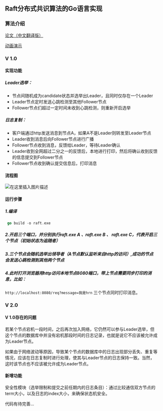 ## Raft分布式共识算法的Go语言实现

### 算法介绍

[论文（中文翻译版）](https://github.com/maemual/raft-zh_cn/blob/master/raft-zh_cn.md)

[动画演示](http://thesecretlivesofdata.com/raft/)



### V 1.0

#### 实现功能

##### Leader选举：

 - 节点间随机成为candidate状态并选举出Leader，且同时仅存在一个Leader
 - Leader节点定时发送心跳检测至其他Follower节点
 - Follower节点们超过一定时间未收到心跳检测，则重新开启选举

##### 日志复制：

 - 客户端通过http发送消息到节点A，如果A不是Leader则转发至Leader节点
 - Leader收到消息后向Follower节点进行广播
 - Follower节点收到消息，反馈给Leader，等待Leader确认
 - Leader收到全网超过二分之一的反馈后，本地进行打印，然后将确认收到反馈的信息提交到Follower节点
 - Follower节点收到确认提交信息后，打印消息



#### 流程图

![在这里插入图片描述](https://img-blog.csdnimg.cn/4b0896ef8a3b43d8b819ce25f716a793.png)



#### 运行步骤

##### 1.编译
```go
 go build -o raft.exe
```

##### 2.开启三个端口，并分别执行raft.exe A 、raft.exe B 、 raft.exe C，代表开启三个节点（初始状态为追随者）
##### 3.三个节点会随机选举出领导者（A节点默认监听来自http的访问）,成功的节点会发送心跳检测到其他两个节点
##### 4.此时打开浏览器用http访问本地节点8080端口，带上节点需要同步打印的消息，比如：
`http://localhost:8080/req?message=我是hrn`
三个节点同时打印消息。



### V 2.0

#### V 1.0存在的问题

若某个节点宕机一段时间，之后再次加入网络，它仍然可以参与Leader选举，但这个节点的数据库中并没有宕机那段时间的日志记录，也就是说它不应该被允许成为Leader节点。

如果由于网络波动等原因，导致某个节点的数据库中的日志出现部分丢失、重复等情况，应该在日志复制时进行处理，使其与Leader节点的日志保持一致。当然，这时该节点也不应该被允许成为Leader节点。



#### 新增功能

安全性模块（选举限制和提交之前任期内的日志条目）：通过比较通信双方节点的term大小，以及日志的index大小，来确保状态机安全。

代码有待完善...
